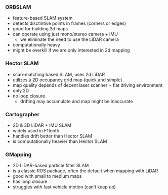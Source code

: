 ### ORBSLAM

- feature-based SLAM system
- detects disctintive points in frames (corners or edges)
- good for building 3d maps
- can operate using just mono/stereo camera + IMU
    - we eliminate the need to use the LiDAR camera
- computationally heavy
- might be overkill if we are only interested in 2d mapping

### Hector SLAM

- scan-matching based SLAM, uses 2d LiDAR
- utilizes a 2D occupancy grid map (quick and simple)
- map quality depends of decent laser scanner + flat driving environment
- only 2D
- no loop closure
    - drifting may accumulate and map might be inaccurate

### Cartographer

- 2D & 3D LiDAR + IMU SLAM
- widely used in F1tenth
- handles drift better than Hector SLAM
- is computationally heavier than Hector SLAM

### GMapping

- 2D LiDAR-based particle filter SLAM
- is a classic ROS package, often the default when mapping with LiDAR
- good with small to medium maps
- has loop closure
- struggles with fast vehicle motion (can’t keep up)